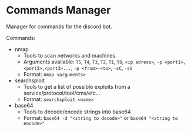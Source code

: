 # Commands Manager

Manager for commands for the discord bot.

Commands:
- nmap
    - Tools to scan networks and machines.
    - Arguments available: ``T5``, ``T4``, ``T3``, ``T2``, ``T1``, ``T0``, ``<ip adress>``, ``-p <port1>,<port2>,<port3>...``, ``-p <from>-<to>``, ``-sC``, ``-sV``
    - Format: ``nmap <arguments>``
- searchsploit
    - Tools to get a list of possible exploits from a service/protocol/tool/cms/etc...
    - Format: ``searchsploit <name>``
- base64
    - Tools to decode/encode strings into base64
    - Format: ``base64 -d "<string to decode>"`` or ``base64 "<string to encode>"``